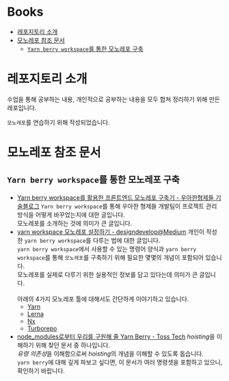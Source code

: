 <h1> Books </h1>

- [레포지토리 소개](#레포지토리-소개)
- [모노레포 참조 문서](#모노레포-참조-문서)
  - [`Yarn berry workspace`를 통한 모노레포 구축](#yarn-berry-workspace를-통한-모노레포-구축)

# 레포지토리 소개

수업을 통해 공부하는 내용, 개인적으로 공부하는 내용을 모두 합쳐 정리하기 위해 만든 레포입니다.

`모노레포`를 연습하기 위해 작성되었습니다.

# 모노레포 참조 문서

## `Yarn berry workspace`를 통한 모노레포 구축

- [Yarn berry workspace를 활용한 프론트엔드 모노레포 구축기 - 우아한형제들 기술블로그](https://techblog.woowahan.com/7976/)
  `Yarn berry workspace`를 통해 우아한 형제들 개발팀이 프로젝트 관리 방식을 어떻게 바꾸었는지에 대한 글입니다. <br>
  모노레포를 소개하는 것에 의미가 큰 글입니다.
- [yarn workspace 모노레포 설정하기 - designdevelop@Medium](https://medium.com/@designdevelop/yarn-workspaces-%EB%AA%A8%EB%85%B8%EB%A0%88%ED%8F%AC-%EB%8F%84%EC%9E%85%EA%B8%B0-c0310ca41c0e)
  개인이 작성한 `yarn berry workspace`를 다루는 법에 대한 글입니다. <br>
  `yarn berry workspace`에서 사용할 수 있는 명령어 양식과 `yarn berry workspace`를 통해 `모노레포`를 구축하기 위해 필요한 몇몇의 개념이 포함되어 있습니다. <br>
  모노레포를 실제로 다루기 위한 실용적인 정보를 담고 있다는데 의미가 큰 글입니다. <br><br>
  아래의 4가지 모노레포 툴에 대해서도 간단하게 이야기하고 있습니다.
  - [Yarn](https://d2.naver.com/helloworld/7553804#ch1)
  - [Lerna](https://d2.naver.com/helloworld/7553804#ch2)
  - [Nx](https://d2.naver.com/helloworld/7553804#ch3)
  - [Turborepo](https://d2.naver.com/helloworld/7553804#ch4)
- [node_modules로부터 우리를 구원해 줄 Yarn Berry - Toss Tech](https://toss.tech/article/node-modules-and-yarn-berry)
  *hoisting*을 이해하기 위해 찾던 문서 중 하나입니다. <br>
  *유령 의존성*을 이해함으로써 *hoisting*의 개념을 이해할 수 있도록 돕습니다. <br>
  `yarn berry`에 대해 깊게 파보고 싶다면, 이 문서가 여러 명령셋을 포함하고 있으니, 확인하기 바랍니다.
